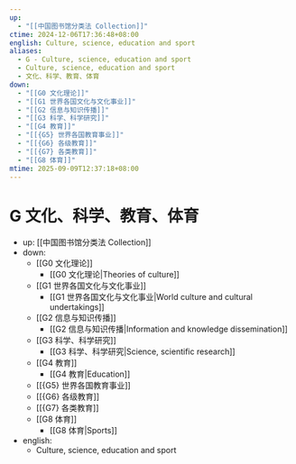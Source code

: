 ```yaml
---
up:
  - "[[中国图书馆分类法 Collection]]"
ctime: 2024-12-06T17:36:48+08:00
english: Culture, science, education and sport
aliases:
  - G - Culture, science, education and sport
  - Culture, science, education and sport
  - 文化、科学、教育、体育
down:
  - "[[G0 文化理论]]"
  - "[[G1 世界各国文化与文化事业]]"
  - "[[G2 信息与知识传播]]"
  - "[[G3 科学、科学研究]]"
  - "[[G4 教育]]"
  - "[[{G5} 世界各国教育事业]]"
  - "[[{G6} 各级教育]]"
  - "[[{G7} 各类教育]]"
  - "[[G8 体育]]"
mtime: 2025-09-09T12:37:18+08:00
---
```


# G 文化、科学、教育、体育

- up: [[中国图书馆分类法 Collection]]
- down:
	- [[G0 文化理论]]
		- [[G0 文化理论|Theories of culture]]
	- [[G1 世界各国文化与文化事业]]
		- [[G1 世界各国文化与文化事业|World culture and cultural undertakings]]
	- [[G2 信息与知识传播]]
		- [[G2 信息与知识传播|Information and knowledge dissemination]]
	- [[G3 科学、科学研究]]
		- [[G3 科学、科学研究|Science, scientific research]]
	- [[G4 教育]]
		- [[G4 教育|Education]]
	- [[{G5} 世界各国教育事业]]
	- [[{G6} 各级教育]]
	- [[{G7} 各类教育]]
	- [[G8 体育]]
		- [[G8 体育|Sports]]
- english:
	- Culture, science, education and sport
